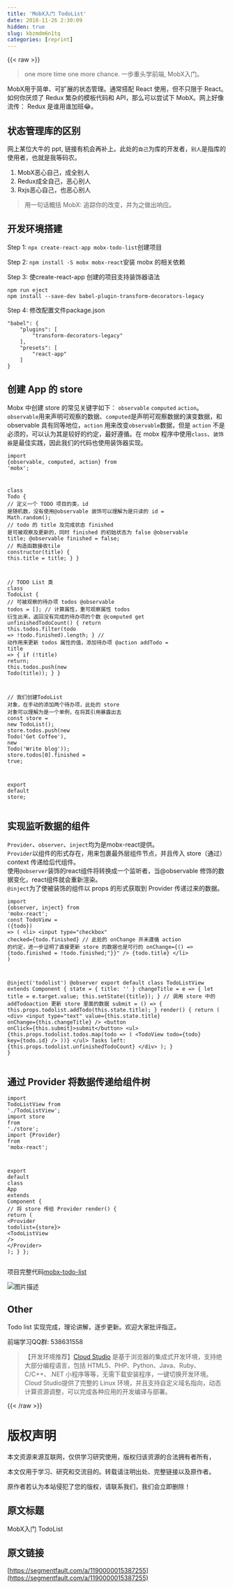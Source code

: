 ```yaml
---
title: 'MobX入门 TodoList' 
date: 2018-11-26 2:30:09
hidden: true
slug: kbzmdm6n1tq
categories: [reprint]
---
```


{{< raw >}}
<blockquote>one more time one more chance. &#x4E00;&#x6B69;&#x91CD;&#x5934;&#x5B66;&#x524D;&#x7AEF;, MobX&#x5165;&#x95E8;&#x3002;</blockquote><p>MobX&#x7528;&#x4E8E;&#x7B80;&#x5355;&#x3001;&#x53EF;&#x6269;&#x5C55;&#x7684;&#x72B6;&#x6001;&#x7BA1;&#x7406;&#x3002;&#x901A;&#x5E38;&#x642D;&#x914D; React &#x4F7F;&#x7528;&#xFF0C;&#x4F46;&#x4E0D;&#x53EA;&#x9650;&#x4E8E; React&#x3002;&#x5982;&#x4F55;&#x4F60;&#x538C;&#x70E6;&#x4E86; Redux &#x7E41;&#x6742;&#x7684;&#x6A21;&#x677F;&#x4EE3;&#x7801;&#x548C; API&#xFF0C;&#x90A3;&#x4E48;&#x53EF;&#x4EE5;&#x5C1D;&#x8BD5;&#x4E0B; MobX&#x3002;&#x7F51;&#x4E0A;&#x597D;&#x50CF;&#x6D41;&#x4F20;&#xFF1A; Redux &#x662F;&#x8C01;&#x7528;&#x8C01;&#x52A0;&#x73ED;&#x1F602;&#x3002;</p><h2 id="articleHeader0">&#x72B6;&#x6001;&#x7BA1;&#x7406;&#x5E93;&#x7684;&#x533A;&#x522B;</h2><p>&#x7F51;&#x4E0A;&#x67D0;&#x4F4D;&#x5927;&#x725B;&#x7684; ppt, &#x94FE;&#x63A5;&#x6709;&#x673A;&#x4F1A;&#x518D;&#x8865;&#x4E0A;&#x3002;&#x6B64;&#x5904;&#x7684;<code>&#x81EA;&#x5DF1;</code>&#x4E3A;&#x5E93;&#x7684;&#x5F00;&#x53D1;&#x8005;&#xFF0C;<code>&#x522B;&#x4EBA;</code>&#x662F;&#x6307;&#x5E93;&#x7684;&#x4F7F;&#x7528;&#x8005;&#xFF0C;&#x4E5F;&#x5C31;&#x662F;&#x6211;&#x7B49;&#x7801;&#x519C;&#x3002;</p><ol><li>MobX&#x6076;&#x5FC3;&#x81EA;&#x5DF1;&#xFF0C;&#x6210;&#x5168;&#x522B;&#x4EBA;</li><li>Redux&#x6210;&#x5168;&#x81EA;&#x5DF1;&#xFF0C;&#x6076;&#x5FC3;&#x522B;&#x4EBA;</li><li>Rxjs&#x6076;&#x5FC3;&#x81EA;&#x5DF1;&#xFF0C;&#x4E5F;&#x6076;&#x5FC3;&#x522B;&#x4EBA;</li></ol><blockquote>&#x7528;&#x4E00;&#x53E5;&#x8BDD;&#x6982;&#x62EC; MobX: &#x8FFD;&#x8E2A;&#x4F60;&#x7684;&#x6539;&#x53D8;&#xFF0C;&#x5E76;&#x4E3A;&#x4E4B;&#x505A;&#x51FA;&#x54CD;&#x5E94;&#x3002;</blockquote><h2 id="articleHeader1">&#x5F00;&#x53D1;&#x73AF;&#x5883;&#x642D;&#x5EFA;</h2><p>Step 1: <code>npx create-react-app mobx-todo-list</code>&#x521B;&#x5EFA;&#x9879;&#x76EE;</p><p>Step 2: <code>npm install -S mobx mobx-react</code>&#x5B89;&#x88C5; mobx &#x7684;&#x76F8;&#x5173;&#x4F9D;&#x8D56;</p><p>Step 3: &#x4F7F;create-react-app &#x521B;&#x5EFA;&#x7684;&#x9879;&#x76EE;&#x652F;&#x6301;&#x88C5;&#x9970;&#x5668;&#x8BED;&#x6CD5;</p><div class="widget-codetool" style="display:none"><div class="widget-codetool--inner"><span class="selectCode code-tool" data-toggle="tooltip" data-placement="top" title="" data-original-title="&#x5168;&#x9009;"></span> <span type="button" class="copyCode code-tool" data-toggle="tooltip" data-placement="top" data-clipboard-text="npm run eject
npm install --save-dev babel-plugin-transform-decorators-legacy" title="" data-original-title="&#x590D;&#x5236;"></span> <span type="button" class="saveToNote code-tool" data-toggle="tooltip" data-placement="top" title="" data-original-title="&#x653E;&#x8FDB;&#x7B14;&#x8BB0;"></span></div></div><pre class="hljs dockerfile"><code>npm <span class="hljs-keyword">run</span><span class="bash"> eject
</span>npm install --save-dev babel-plugin-transform-decorators-legacy</code></pre><p>Step 4: &#x4FEE;&#x6539;&#x914D;&#x7F6E;&#x6587;&#x4EF6;package.json</p><div class="widget-codetool" style="display:none"><div class="widget-codetool--inner"><span class="selectCode code-tool" data-toggle="tooltip" data-placement="top" title="" data-original-title="&#x5168;&#x9009;"></span> <span type="button" class="copyCode code-tool" data-toggle="tooltip" data-placement="top" data-clipboard-text="&quot;babel&quot;: {
    &quot;plugins&quot;: [
        &quot;transform-decorators-legacy&quot;
    ],
    &quot;presets&quot;: [
        &quot;react-app&quot;
    ]
}" title="" data-original-title="&#x590D;&#x5236;"></span> <span type="button" class="saveToNote code-tool" data-toggle="tooltip" data-placement="top" title="" data-original-title="&#x653E;&#x8FDB;&#x7B14;&#x8BB0;"></span></div></div><pre class="json hljs"><code class="json"><span class="hljs-string">&quot;babel&quot;</span>: {
    <span class="hljs-attr">&quot;plugins&quot;</span>: [
        <span class="hljs-string">&quot;transform-decorators-legacy&quot;</span>
    ],
    <span class="hljs-attr">&quot;presets&quot;</span>: [
        <span class="hljs-string">&quot;react-app&quot;</span>
    ]
}</code></pre><h2 id="articleHeader2">&#x521B;&#x5EFA; App &#x7684; store</h2><p>Mobx &#x4E2D;&#x521B;&#x5EFA; store &#x7684;&#x5E38;&#x89C1;&#x5173;&#x952E;&#x5B57;&#x5982;&#x4E0B;&#xFF1A; <code>observable</code> <code>computed</code> <code>action</code>&#x3002;<br><code>observable</code>&#x7528;&#x6765;&#x58F0;&#x660E;&#x53EF;&#x89C2;&#x5BDF;&#x7684;&#x6570;&#x636E;&#x3001;<code>computed</code>&#x662F;&#x58F0;&#x660E;&#x53EF;&#x89C2;&#x5BDF;&#x6570;&#x636E;&#x7684;&#x6F14;&#x53D8;&#x6570;&#x636E;&#xFF0C;&#x548C; observable &#x5177;&#x6709;&#x540C;&#x7B49;&#x5730;&#x4F4D;&#xFF0C;<code>action</code> &#x7528;&#x6765;&#x6539;&#x53D8;<code>observable</code>&#x6570;&#x636E;&#xFF0C;&#x4F46;&#x662F; <code>action</code> &#x4E0D;&#x662F;&#x5FC5;&#x987B;&#x7684;&#xFF0C;&#x53EF;&#x4EE5;&#x8BA4;&#x4E3A;&#x5176;&#x662F;&#x8F83;&#x597D;&#x7684;&#x7EA6;&#x5B9A;&#xFF0C;&#x6700;&#x597D;&#x9075;&#x5FAA;&#x3002;&#x5728; mobx &#x7A0B;&#x5E8F;&#x4E2D;&#x4F7F;&#x7528;<code>class</code>&#x3001;<code>&#x88C5;&#x9970;&#x5668;</code>&#x662F;&#x6700;&#x4F73;&#x5B9E;&#x8DF5;&#xFF0C;&#x56E0;&#x6B64;&#x6211;&#x4EEC;&#x7684;&#x4EE3;&#x7801;&#x4E5F;&#x4F7F;&#x7528;&#x88C5;&#x9970;&#x5668;&#x5B9E;&#x73B0;&#x3002;</p><div class="widget-codetool" style="display:none"><div class="widget-codetool--inner"><span class="selectCode code-tool" data-toggle="tooltip" data-placement="top" title="" data-original-title="&#x5168;&#x9009;"></span> <span type="button" class="copyCode code-tool" data-toggle="tooltip" data-placement="top" data-clipboard-text="import {observable, computed, action} from &apos;mobx&apos;;

class Todo {
    // &#x5B9A;&#x4E49;&#x4E00;&#x4E2A; TODO &#x9879;&#x76EE;&#x7684;&#x7C7B;&#xFF0C;id &#x662F;&#x968F;&#x673A;&#x6570;&#xFF0C;&#x6CA1;&#x6709;&#x4F7F;&#x7528;@observable &#x88C5;&#x9970;&#x53EF;&#x4EE5;&#x7406;&#x89E3;&#x4E3A;&#x662F;&#x53EA;&#x8BFB;&#x7684;
    id = Math.random();
    // todo &#x7684; title &#x53CA;&#x5B8C;&#x6210;&#x72B6;&#x6001; finished &#x662F;&#x53EF;&#x88AB;&#x89C2;&#x5BDF;&#x53CA;&#x66F4;&#x65B0;&#x7684;&#xFF0C;&#x540C;&#x65F6; finished &#x7684;&#x521D;&#x59CB;&#x72B6;&#x6001;&#x4E3A; false
    @observable title;
    @observable finished = false;
    // &#x6784;&#x9020;&#x51FD;&#x6570;&#x63A5;&#x6536;tile
    constructor(title) {
        this.title = title;
    }
}

// TODO List &#x7C7B;
class TodoList {
    // &#x53EF;&#x88AB;&#x89C2;&#x5BDF;&#x7684;&#x5F85;&#x529E;&#x9879; todos
    @observable todos = [];
    // &#x8BA1;&#x7B97;&#x5C5E;&#x6027;&#xFF0C;&#x91CD;&#x53EF;&#x89C2;&#x5BDF;&#x5C5E;&#x6027; todos &#x884D;&#x751F;&#x51FA;&#x6765;&#xFF0C;&#x8FD4;&#x56DE;&#x6CA1;&#x6709;&#x5B8C;&#x6210;&#x7684;&#x5F85;&#x529E;&#x9879;&#x7684;&#x4E2A;&#x6570;
    @computed get unfinishedTodoCount() {
        return this.todos.filter(todo =&gt; !todo.finished).length;
    }
    // &#x52A8;&#x4F5C;&#x7528;&#x6765;&#x66F4;&#x65B0; todos &#x5C5E;&#x6027;&#x7684;&#x503C;&#xFF0C;&#x6DFB;&#x52A0;&#x5F85;&#x529E;&#x9879;
    @action
    addTodo = title =&gt; {
        if (!title) return;
        this.todos.push(new Todo(title));
    }
}

// &#x6211;&#x4EEC;&#x521B;&#x5EFA;TodoList &#x5BF9;&#x8C61;&#xFF0C;&#x5728;&#x624B;&#x52A8;&#x7684;&#x6DFB;&#x52A0;&#x4E24;&#x4E2A;&#x5F85;&#x529E;&#x9879;&#xFF0C;&#x6B64;&#x5904;&#x7684; store &#x5BF9;&#x8C61;&#x53EF;&#x4EE5;&#x7406;&#x89E3;&#x4E3A;&#x662F;&#x4E00;&#x4E2A;&#x5355;&#x4F8B;&#xFF0C;&#x5728;&#x5C06;&#x5176;&#x5F15;&#x7528;&#x66B4;&#x9732;&#x51FA;&#x53BB;
const store = new TodoList();
store.todos.push(new Todo(&apos;Get Coffee&apos;), new Todo(&apos;Write blog&apos;));
store.todos[0].finished = true;

export default store;" title="" data-original-title="&#x590D;&#x5236;"></span> <span type="button" class="saveToNote code-tool" data-toggle="tooltip" data-placement="top" title="" data-original-title="&#x653E;&#x8FDB;&#x7B14;&#x8BB0;"></span></div></div><pre class="javascript hljs"><code class="js"><span class="hljs-keyword">import</span> {observable, computed, action} <span class="hljs-keyword">from</span> <span class="hljs-string">&apos;mobx&apos;</span>;

<span class="hljs-class"><span class="hljs-keyword">class</span> <span class="hljs-title">Todo</span> </span>{
    <span class="hljs-comment">// &#x5B9A;&#x4E49;&#x4E00;&#x4E2A; TODO &#x9879;&#x76EE;&#x7684;&#x7C7B;&#xFF0C;id &#x662F;&#x968F;&#x673A;&#x6570;&#xFF0C;&#x6CA1;&#x6709;&#x4F7F;&#x7528;@observable &#x88C5;&#x9970;&#x53EF;&#x4EE5;&#x7406;&#x89E3;&#x4E3A;&#x662F;&#x53EA;&#x8BFB;&#x7684;</span>
    id = <span class="hljs-built_in">Math</span>.random();
    <span class="hljs-comment">// todo &#x7684; title &#x53CA;&#x5B8C;&#x6210;&#x72B6;&#x6001; finished &#x662F;&#x53EF;&#x88AB;&#x89C2;&#x5BDF;&#x53CA;&#x66F4;&#x65B0;&#x7684;&#xFF0C;&#x540C;&#x65F6; finished &#x7684;&#x521D;&#x59CB;&#x72B6;&#x6001;&#x4E3A; false</span>
    @observable title;
    @observable finished = <span class="hljs-literal">false</span>;
    <span class="hljs-comment">// &#x6784;&#x9020;&#x51FD;&#x6570;&#x63A5;&#x6536;tile</span>
    <span class="hljs-keyword">constructor</span>(title) {
        <span class="hljs-keyword">this</span>.title = title;
    }
}

<span class="hljs-comment">// TODO List &#x7C7B;</span>
<span class="hljs-class"><span class="hljs-keyword">class</span> <span class="hljs-title">TodoList</span> </span>{
    <span class="hljs-comment">// &#x53EF;&#x88AB;&#x89C2;&#x5BDF;&#x7684;&#x5F85;&#x529E;&#x9879; todos</span>
    @observable todos = [];
    <span class="hljs-comment">// &#x8BA1;&#x7B97;&#x5C5E;&#x6027;&#xFF0C;&#x91CD;&#x53EF;&#x89C2;&#x5BDF;&#x5C5E;&#x6027; todos &#x884D;&#x751F;&#x51FA;&#x6765;&#xFF0C;&#x8FD4;&#x56DE;&#x6CA1;&#x6709;&#x5B8C;&#x6210;&#x7684;&#x5F85;&#x529E;&#x9879;&#x7684;&#x4E2A;&#x6570;</span>
    @computed get unfinishedTodoCount() {
        <span class="hljs-keyword">return</span> <span class="hljs-keyword">this</span>.todos.filter(<span class="hljs-function"><span class="hljs-params">todo</span> =&gt;</span> !todo.finished).length;
    }
    <span class="hljs-comment">// &#x52A8;&#x4F5C;&#x7528;&#x6765;&#x66F4;&#x65B0; todos &#x5C5E;&#x6027;&#x7684;&#x503C;&#xFF0C;&#x6DFB;&#x52A0;&#x5F85;&#x529E;&#x9879;</span>
    @action
    addTodo = <span class="hljs-function"><span class="hljs-params">title</span> =&gt;</span> {
        <span class="hljs-keyword">if</span> (!title) <span class="hljs-keyword">return</span>;
        <span class="hljs-keyword">this</span>.todos.push(<span class="hljs-keyword">new</span> Todo(title));
    }
}

<span class="hljs-comment">// &#x6211;&#x4EEC;&#x521B;&#x5EFA;TodoList &#x5BF9;&#x8C61;&#xFF0C;&#x5728;&#x624B;&#x52A8;&#x7684;&#x6DFB;&#x52A0;&#x4E24;&#x4E2A;&#x5F85;&#x529E;&#x9879;&#xFF0C;&#x6B64;&#x5904;&#x7684; store &#x5BF9;&#x8C61;&#x53EF;&#x4EE5;&#x7406;&#x89E3;&#x4E3A;&#x662F;&#x4E00;&#x4E2A;&#x5355;&#x4F8B;&#xFF0C;&#x5728;&#x5C06;&#x5176;&#x5F15;&#x7528;&#x66B4;&#x9732;&#x51FA;&#x53BB;</span>
<span class="hljs-keyword">const</span> store = <span class="hljs-keyword">new</span> TodoList();
store.todos.push(<span class="hljs-keyword">new</span> Todo(<span class="hljs-string">&apos;Get Coffee&apos;</span>), <span class="hljs-keyword">new</span> Todo(<span class="hljs-string">&apos;Write blog&apos;</span>));
store.todos[<span class="hljs-number">0</span>].finished = <span class="hljs-literal">true</span>;

<span class="hljs-keyword">export</span> <span class="hljs-keyword">default</span> store;</code></pre><h2 id="articleHeader3">&#x5B9E;&#x73B0;&#x76D1;&#x542C;&#x6570;&#x636E;&#x7684;&#x7EC4;&#x4EF6;</h2><p><code>Provider</code>&#x3001;<code>observer</code>&#x3001;<code>inject</code>&#x5747;&#x4E3A;&#x662F;mobx-react&#x63D0;&#x4F9B;&#x3002;<br><code>Provider</code>&#x4EE5;&#x7EC4;&#x4EF6;&#x7684;&#x5F62;&#x5F0F;&#x5B58;&#x5728;&#xFF0C;&#x7528;&#x6765;&#x5305;&#x88F9;&#x6700;&#x5916;&#x5C42;&#x7EC4;&#x4EF6;&#x8282;&#x70B9;&#xFF0C;&#x5E76;&#x4E14;&#x4F20;&#x5165; store&#xFF08;&#x901A;&#x8FC7;&#xFF09;context &#x4F20;&#x9012;&#x7ED9;&#x540E;&#x4EE3;&#x7EC4;&#x4EF6;&#x3002;<br>&#x4F7F;&#x7528;<code>@observer</code>&#x88C5;&#x9970;&#x7684;react&#x7EC4;&#x4EF6;&#x5C06;&#x8F6C;&#x6362;&#x6210;&#x4E00;&#x4E2A;&#x76D1;&#x542C;&#x8005;&#xFF0C;&#x5F53;@observable &#x4FEE;&#x9970;&#x7684;&#x6570;&#x636E;&#x53D8;&#x5316;&#xFF0C;react&#x7EC4;&#x4EF6;&#x5C31;&#x4F1A;&#x91CD;&#x65B0;&#x6E32;&#x67D3;&#x3002;<br><code>@inject</code>&#x4E3A;&#x4E86;&#x4F7F;&#x88AB;&#x88C5;&#x9970;&#x7684;&#x7EC4;&#x4EF6;&#x4EE5; props &#x7684;&#x5F62;&#x5F0F;&#x83B7;&#x53D6;&#x5230; Provider &#x4F20;&#x9012;&#x8FC7;&#x6765;&#x7684;&#x6570;&#x636E;&#x3002;</p><div class="widget-codetool" style="display:none"><div class="widget-codetool--inner"><span class="selectCode code-tool" data-toggle="tooltip" data-placement="top" title="" data-original-title="&#x5168;&#x9009;"></span> <span type="button" class="copyCode code-tool" data-toggle="tooltip" data-placement="top" data-clipboard-text="import {observer, inject} from &apos;mobx-react&apos;;
const TodoView = ({todo}) =&gt; (
    &lt;li&gt;
        &lt;input
            type=&quot;checkbox&quot;
            checked={todo.finished}
            // &#x6B64;&#x5904;&#x7684; onChange &#x5E76;&#x672A;&#x9075;&#x5FAA; action &#x7684;&#x7EA6;&#x5B9A;&#xFF0C;&#x8FDB;&#x4E00;&#x6B65;&#x8BC1;&#x660E;&#x4E86;&#x76F4;&#x63A5;&#x66F4;&#x65B0; store &#x7684;&#x6570;&#x636E;&#x4E5F;&#x662F;&#x53EF;&#x884C;&#x7684;
            onChange={() =&gt; {todo.finished = !todo.finished;"}}"
        /&gt;
        {todo.title}
    &lt;/li&gt;
)

@inject(&apos;todolist&apos;)
@observer
export default class TodoListView extends Component {
    state = {
        title: &apos;&apos;
    }
    changeTitle = e =&gt; {
        let title = e.target.value;
        this.setState({title});
    }
    // &#x8C03;&#x7528; store &#x4E2D;&#x7684; addTodoaction &#x66F4;&#x65B0; store &#x91CC;&#x9762;&#x7684;&#x6570;&#x636E;
    submit = () =&gt; {
        this.props.todolist.addTodo(this.state.title);
    }
    render() {
        return (
            &lt;div&gt;
                &lt;input type=&quot;text&quot; value={this.state.title} onChange={this.changeTitle} /&gt;
                &lt;button onClick={this.submit}&gt;submit&lt;/button&gt;
                &lt;ul&gt;
                    {this.props.todolist.todos.map(todo =&gt; (
                        &lt;TodoView todo={todo} key={todo.id} /&gt;
                    ))}
                &lt;/ul&gt;
                Tasks left: {this.props.todolist.unfinishedTodoCount}
            &lt;/div&gt;
        );
    }
}" title="" data-original-title="&#x590D;&#x5236;"></span> <span type="button" class="saveToNote code-tool" data-toggle="tooltip" data-placement="top" title="" data-original-title="&#x653E;&#x8FDB;&#x7B14;&#x8BB0;"></span></div></div><pre class="javascript hljs"><code class="js"><span class="hljs-keyword">import</span> {observer, inject} <span class="hljs-keyword">from</span> <span class="hljs-string">&apos;mobx-react&apos;</span>;
<span class="hljs-keyword">const</span> TodoView = <span class="hljs-function">(<span class="hljs-params">{todo}</span>) =&gt;</span> (
    &lt;li&gt;
        &lt;input
            type=&quot;checkbox&quot;
            checked={todo.finished}
            // &#x6B64;&#x5904;&#x7684; onChange &#x5E76;&#x672A;&#x9075;&#x5FAA; action &#x7684;&#x7EA6;&#x5B9A;&#xFF0C;&#x8FDB;&#x4E00;&#x6B65;&#x8BC1;&#x660E;&#x4E86;&#x76F4;&#x63A5;&#x66F4;&#x65B0; store &#x7684;&#x6570;&#x636E;&#x4E5F;&#x662F;&#x53EF;&#x884C;&#x7684;
            onChange={() =&gt; {todo.finished = !todo.finished;"}}"
        /&gt;
        {todo.title}
    &lt;/li&gt;
)

@inject(&apos;todolist&apos;)
@observer
export default class TodoListView extends Component {
    state = {
        title: &apos;&apos;
    }
    changeTitle = e =&gt; {
        let title = e.target.value;
        this.setState({title});
    }
    // &#x8C03;&#x7528; store &#x4E2D;&#x7684; addTodoaction &#x66F4;&#x65B0; store &#x91CC;&#x9762;&#x7684;&#x6570;&#x636E;
    submit = () =&gt; {
        this.props.todolist.addTodo(this.state.title);
    }
    render() {
        return (
            &lt;div&gt;
                &lt;input type=&quot;text&quot; value={this.state.title} onChange={this.changeTitle} /&gt;
                &lt;button onClick={this.submit}&gt;submit&lt;/button&gt;
                &lt;ul&gt;
                    {this.props.todolist.todos.map(todo =&gt; (
                        &lt;TodoView todo={todo} key={todo.id} /&gt;
                    ))}
                &lt;/ul&gt;
                Tasks left: {this.props.todolist.unfinishedTodoCount}
            &lt;/div&gt;
        );
    }
}</code></pre><h2 id="articleHeader4">&#x901A;&#x8FC7; Provider &#x5C06;&#x6570;&#x636E;&#x4F20;&#x9012;&#x7ED9;&#x7EC4;&#x4EF6;&#x6811;</h2><div class="widget-codetool" style="display:none"><div class="widget-codetool--inner"><span class="selectCode code-tool" data-toggle="tooltip" data-placement="top" title="" data-original-title="&#x5168;&#x9009;"></span> <span type="button" class="copyCode code-tool" data-toggle="tooltip" data-placement="top" data-clipboard-text="import TodoListView from &apos;./TodoListView&apos;;
import store from &apos;./store&apos;;
import {Provider} from &apos;mobx-react&apos;;

export default class App extends Component {
  // &#x5C06; store &#x4F20;&#x7ED9; Provider
  render() {
    return (
      &lt;Provider todolist={store}&gt;
        &lt;TodoListView /&gt;
      &lt;/Provider&gt;
    );
  }
};
" title="" data-original-title="&#x590D;&#x5236;"></span> <span type="button" class="saveToNote code-tool" data-toggle="tooltip" data-placement="top" title="" data-original-title="&#x653E;&#x8FDB;&#x7B14;&#x8BB0;"></span></div></div><pre class="javascript hljs"><code class="js"><span class="hljs-keyword">import</span> TodoListView <span class="hljs-keyword">from</span> <span class="hljs-string">&apos;./TodoListView&apos;</span>;
<span class="hljs-keyword">import</span> store <span class="hljs-keyword">from</span> <span class="hljs-string">&apos;./store&apos;</span>;
<span class="hljs-keyword">import</span> {Provider} <span class="hljs-keyword">from</span> <span class="hljs-string">&apos;mobx-react&apos;</span>;

<span class="hljs-keyword">export</span> <span class="hljs-keyword">default</span> <span class="hljs-class"><span class="hljs-keyword">class</span> <span class="hljs-title">App</span> <span class="hljs-keyword">extends</span> <span class="hljs-title">Component</span> </span>{
  <span class="hljs-comment">// &#x5C06; store &#x4F20;&#x7ED9; Provider</span>
  render() {
    <span class="hljs-keyword">return</span> (
      <span class="xml"><span class="hljs-tag">&lt;<span class="hljs-name">Provider</span> <span class="hljs-attr">todolist</span>=<span class="hljs-string">{store}</span>&gt;</span>
        <span class="hljs-tag">&lt;<span class="hljs-name">TodoListView</span> /&gt;</span>
      <span class="hljs-tag">&lt;/<span class="hljs-name">Provider</span>&gt;</span></span>
    );
  }
};
</code></pre><p>&#x9879;&#x76EE;&#x5B8C;&#x6574;&#x4EE3;&#x7801;<a href="https://github.com/xiyuanyuan/mobx-todo-list" rel="nofollow noreferrer" target="_blank">mobx-todo-list</a></p><p><span class="img-wrap"><img data-src="/img/bVbcI5A?w=446&amp;h=286" src="https://static.alili.tech/img/bVbcI5A?w=446&amp;h=286" alt="&#x56FE;&#x7247;&#x63CF;&#x8FF0;" title="&#x56FE;&#x7247;&#x63CF;&#x8FF0;" style="cursor:pointer;display:inline"></span></p><h2 id="articleHeader5">Other</h2><p>Todo list &#x5B9E;&#x73B0;&#x5B8C;&#x6210;&#xFF0C;&#x7406;&#x8BBA;&#x8BB2;&#x89E3;&#xFF0C;&#x9010;&#x6B65;&#x66F4;&#x65B0;&#x3002;&#x6B22;&#x8FCE;&#x5927;&#x5BB6;&#x6279;&#x8BC4;&#x6307;&#x6B63;&#x3002;</p><p>&#x524D;&#x7AEF;&#x5B66;&#x4E60;QQ&#x7FA4;: 538631558</p><blockquote>&#x3010;&#x5F00;&#x53D1;&#x73AF;&#x5883;&#x63A8;&#x8350;&#x3011;<a href="https://studio.coding.net/intro" rel="nofollow noreferrer" target="_blank">Cloud Studio</a> &#x662F;&#x57FA;&#x4E8E;&#x6D4F;&#x89C8;&#x5668;&#x7684;&#x96C6;&#x6210;&#x5F0F;&#x5F00;&#x53D1;&#x73AF;&#x5883;&#xFF0C;&#x652F;&#x6301;&#x7EDD;&#x5927;&#x90E8;&#x5206;&#x7F16;&#x7A0B;&#x8BED;&#x8A00;&#xFF0C;&#x5305;&#x62EC; HTML5&#x3001;PHP&#x3001;Python&#x3001;Java&#x3001;Ruby&#x3001;C/C++&#x3001;.NET &#x5C0F;&#x7A0B;&#x5E8F;&#x7B49;&#x7B49;&#xFF0C;&#x65E0;&#x9700;&#x4E0B;&#x8F7D;&#x5B89;&#x88C5;&#x7A0B;&#x5E8F;&#xFF0C;&#x4E00;&#x952E;&#x5207;&#x6362;&#x5F00;&#x53D1;&#x73AF;&#x5883;&#x3002; Cloud Studio&#x63D0;&#x4F9B;&#x4E86;&#x5B8C;&#x6574;&#x7684; Linux &#x73AF;&#x5883;&#xFF0C;&#x5E76;&#x4E14;&#x652F;&#x6301;&#x81EA;&#x5B9A;&#x4E49;&#x57DF;&#x540D;&#x6307;&#x5411;&#xFF0C;&#x52A8;&#x6001;&#x8BA1;&#x7B97;&#x8D44;&#x6E90;&#x8C03;&#x6574;&#xFF0C;&#x53EF;&#x4EE5;&#x5B8C;&#x6210;&#x5404;&#x79CD;&#x5E94;&#x7528;&#x7684;&#x5F00;&#x53D1;&#x7F16;&#x8BD1;&#x4E0E;&#x90E8;&#x7F72;&#x3002;</blockquote>
{{< /raw >}}

# 版权声明
本文资源来源互联网，仅供学习研究使用，版权归该资源的合法拥有者所有，

本文仅用于学习、研究和交流目的。转载请注明出处、完整链接以及原作者。

原作者若认为本站侵犯了您的版权，请联系我们，我们会立即删除！

## 原文标题
MobX入门 TodoList

## 原文链接
[https://segmentfault.com/a/1190000015387255](https://segmentfault.com/a/1190000015387255)

